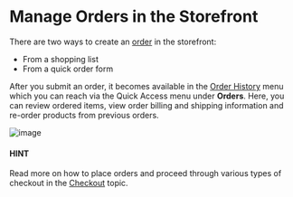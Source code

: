 <!-- meta: description = Orders creation and management guides for the OroCommerce storefront users -->

<a id="frontstore-guide-orders"></a>

# Manage Orders in the Storefront

There are two ways to create an [order](../../glossary.md#term-Order) in the storefront:

* From a shopping list
* From a quick order form

After you submit an order, it becomes available in the [Order History](../account/order-history.md#my-account-order-history) menu which you can reach via the Quick Access menu under **Orders**. Here, you can review ordered items, view order billing and shipping information and re-order products from previous orders.

![image](user/img/storefront/orders/Orders.png)

#### HINT
Read more on how to place orders and proceed through various types of checkout in the [Checkout](../checkout/index.md#frontstore-guide-orders-checkout) topic.

<!-- A -->
<!-- B -->
<!-- C -->
<!-- D -->
<!-- E -->
<!-- F -->
<!-- G -->
<!-- H -->
<!-- I -->
<!-- L -->
<!-- M -->
<!-- P -->
<!-- R -->
<!-- S -->
<!-- T -->
<!-- U -->
<!-- Z -->
